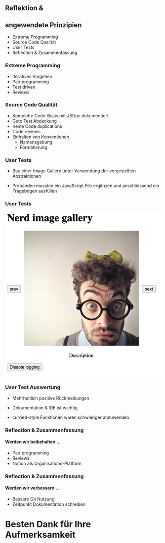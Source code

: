 ## Reflektion & 
## angewendete Prinzipien
- Extreme Programming
- Source Code Qualität
- User Tests
- Reflection & Zusammenfassung



### Extreme Programming
- Iteratives Vorgehen
- Pair programming
- Test driven
- Reviews



### Source Code Qualität
- Komplette Code-Basis mit JSDoc dokumentiert
- Gute Test Abdeckung
- Keine Code duplications
- Code reviews
- Einhalten von Konventionen
  - Namensgebung
  - Formatierung



### User Tests
- Bau einer Image Gallery unter Verwendung der vorgestellten Abstraktionen

- Probanden mussten ein JavaScript File ergänzen und anschliessend ein Fragebogen ausfüllen



### User Tests
<img src="slides/assets/user-test.png" width="550" alt="Usertest Image"/>




### User Test Auswertung
- Mehrheitlich positive Rückmeldungen

- Dokumentation & IDE ist wichtig 

- curried-style Funktionen waren schwieriger anzuwenden



### Reflection & Zusammenfassung
#### Werden wir beibehalten ...
- Pair programming
- Reviews
- Notion als Organisations-Platform



### Reflection & Zusammenfassung
#### Werden wir verbessern ...
- Bessere Git Nutzung
- Zeitpunkt Dokumentation schreiben



# Besten Dank für Ihre Aufmerksamkeit